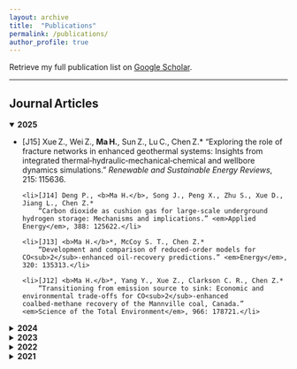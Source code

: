 ```yaml
---
layout: archive
title:  "Publications"
permalink: /publications/
author_profile: true
---
```


Retrieve my full publication list on
[Google Scholar](https://scholar.google.ca/citations?user=AcM1KMkAAAAJ&hl=en).

---

## Journal Articles

<!-- 2025 ---------------------------------------------------------------- -->
<details class="pub-year" open>
  <summary><strong>2025</strong></summary>
  <ul>
    <li>[J15] Xue Z., Wei Z., <b>Ma H.</b>, Sun Z., Lu C., Chen Z.*  
        “Exploring the role of fracture networks in enhanced geothermal systems: Insights from integrated thermal‑hydraulic‑mechanical‑chemical and wellbore dynamics simulations.” <em>Renewable and Sustainable Energy Reviews</em>, 215: 115636.</li>

    <li>[J14] Deng P., <b>Ma H.</b>, Song J., Peng X., Zhu S., Xue D., Jiang L., Chen Z.*  
        “Carbon dioxide as cushion gas for large‑scale underground hydrogen storage: Mechanisms and implications.” <em>Applied Energy</em>, 388: 125622.</li>

    <li>[J13] <b>Ma H.</b>*, McCoy S. T., Chen Z.*  
        “Development and comparison of reduced‑order models for CO<sub>2</sub>‑enhanced oil‑recovery predictions.” <em>Energy</em>, 320: 135313.</li>

    <li>[J12] <b>Ma H.</b>*, Yang Y., Xue Z., Clarkson C. R., Chen Z.*  
        “Transitioning from emission source to sink: Economic and environmental trade‑offs for CO<sub>2</sub>‑enhanced coalbed‑methane recovery of the Mannville coal, Canada.” <em>Science of the Total Environment</em>, 966: 178721.</li>
  </ul>
</details>

<!-- 2024 ---------------------------------------------------------------- -->
<details class="pub-year">
  <summary><strong>2024</strong></summary>
  <ul>
    <li>[J11] Xue Z., Zhang Y., <b>Ma H.</b>*, Lu Y., Zhang K., Wei Y., Wang M., Wu W., Chai M., Sun Z., Chen Z.*  
        “A combined neural‑network forecasting approach for CO<sub>2</sub>‑enhanced shale‑gas recovery.” <em>SPE Journal</em>, 29 (08): 4459–4470. Paper SPE‑219774‑PA.</li>

    <li>[J10] Xue Z., <b>Ma H.</b>*, Sun Z., Lu C., Chen Z.*  
        “Technical analysis of a novel economically mixed CO<sub>2</sub>–water enhanced‑geothermal system.” <em>Journal of Cleaner Production</em>, 448: 141749.</li>

    <li>[J9] Xue Z., <b>Ma H.</b>, Wei Y., Wu W., Sun Z., Chai M., Zhang C., Chen Z.*  
        “Integrated technological and economic feasibility comparisons of enhanced‑geothermal systems associated with carbon storage.” <em>Applied Energy</em>, 359: 122757.</li>

    <li>[J8] Yang Y., Liu S.* , <b>Ma H.</b>  
        “Impact of unrecovered gas reserve on methane emissions from abandoned shale‑gas wells.” <em>Science of the Total Environment</em>, 913: 169750.</li>
  </ul>
</details>

<!-- 2023 ---------------------------------------------------------------- -->
<details class="pub-year">
  <summary><strong>2023</strong></summary>
  <ul>
    <li>[J7] Deng P., Chen Z.* , Peng X., Wang J., Zhu S., <b>Ma H.</b>, Wu Z.  
        “Optimized lower‑pressure limit for condensate underground‑gas storage using a dynamic pseudo‑component model.” <em>Energy</em>, 285: 129505.</li>

    <li>[J6] Xue Z., Zhang K., Zhang C., <b>Ma H.</b>, Chen Z.*  
        “Comparative data‑driven enhanced‑geothermal‑systems forecasting models: A case study of the Qiabuqia field, China.” <em>Energy</em>, 280: 128255.</li>

    <li>[J5] Xue Z., Yao S., <b>Ma H.</b>, Zhang C., Zhang K., Chen Z.*  
        “Thermo‑economic optimization of an enhanced‑geothermal system based on machine‑learning and differential‑evolution algorithms.” <em>Fuel</em>, 340: 127569.</li>

    <li>[J4] <b>Ma H.</b>, Sun Z., Xue Z., Zhang C., Chen Z.*  
        “A systematic review of the hydrogen supply chain in the energy transition.” <em>Frontiers in Energy</em>, 17: 102–122.</li>
  </ul>
</details>

<!-- 2022 ---------------------------------------------------------------- -->
<details class="pub-year">
  <summary><strong>2022</strong></summary>
  <ul>
    <li>[J3] <b>Ma H.</b>, Yang Y.* , Zhang Y., Li Z., Zhang K., Xue Z., Zhan J., Chen Z.*  
        “Optimized schemes of enhanced shale‑gas recovery by CO<sub>2</sub>–N<sub>2</sub> mixtures associated with CO<sub>2</sub> sequestration.” <em>Energy Conversion and Management</em>, 268: 116062.</li>

    <li>[J2] <b>Ma H.</b>, Yang Y.* , Chen Z.*  
        “Numerical simulation of bitumen recovery via supercritical‑water injection with in‑situ upgrading.” <em>Fuel</em>, 313: 122708.</li>
  </ul>
</details>

<!-- 2021 ---------------------------------------------------------------- -->
<details class="pub-year">
  <summary><strong>2021</strong></summary>
  <ul>
    <li>[J1] <b>Ma H.</b>, Chen S., Xue D., Chen Y., Chen Z.*  
        “Outlook for the coal industry and new coal‑production technologies.” <em>Advances in Geo‑Energy Research</em>, 5 (2): 119‑120.</li>
  </ul>
</details>


<script> 
document.querySelectorAll('details.pub-year').forEach((d) => {
  d.addEventListener('toggle', () => {
    if (d.open) {
      document.querySelectorAll('details.pub-year').forEach((o) => {
        if (o !== d) o.open = false;
      });
    }
  });
});
</script>
